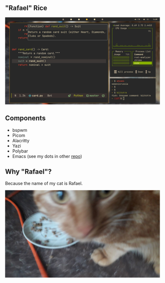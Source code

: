 "Rafael" Rice
---

![a "sexy" screenshot](./doc/screen1.png)
<!-- ![a "sexy" screenshot TWO](./doc/screen2.png) -->

## Components

- bspwm
- Picom
- Alacritty
- Yazi
- Polybar
- Emacs (see my dots in other [repo](https://github.com/semenInRussia/emacs.el))

## Why "Rafael"?

Because the name of my cat is Rafael.

![a cat](./wallpapers/rafael.jpg)

